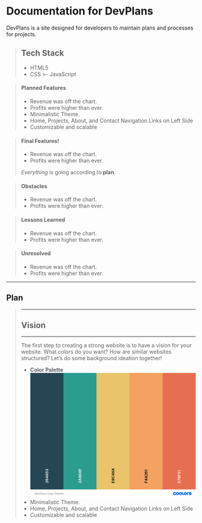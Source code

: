 # Documentation for DevPlans

DevPlans is a site designed for developers to maintain plans and processes for projects.

>## Tech Stack
   > - HTML5
   > - CSS
    >- JavaScript


> #### Planned Features
>
> - Revenue was off the chart.
> - Profits were higher than ever.
> - Minimalistic Theme.
> - Home, Projects, About, and Contact Navigation Links on Left Side
> - Customizable and scalable
>
>  

> #### Final Features!
>
> - Revenue was off the chart.
> - Profits were higher than ever.
>
>  *Everything* is going according to **plan**.


> #### Obstacles
>
> - Revenue was off the chart.
> - Profits were higher than ever.


> #### Lessons Learned
>
> - Revenue was off the chart.
> - Profits were higher than ever.


> #### Unresolved
>
> - Revenue was off the chart.
> - Profits were higher than ever.

----
## Plan
>----
> ## Vision
>----
>The first step to creating a strong website is to have a vision for your website. What colors do you want? How are similar websites structured? Let’s do some background ideation together!
> - **Color Palette**
> ![Color Palette](https://github.com/DrVicki/devplans/blob/main/images/DevPlans-Color-Palette.png)
> - Minimalistic Theme.
> - Home, Projects, About, and Contact Navigation Links on Left Side
> - Customizable and scalable
